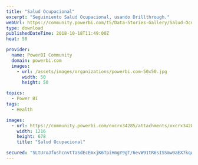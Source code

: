 ```yaml
---
title: "Salud Ocupacional"
excerpt: "Seguimiento Salud Ocupacional, usando Drillthrough."
webUrl: https://community.powerbi.com/t5/Data-Stories-Gallery/Salud-Ocupacional/m-p/546163
type: download
publishedDateTime: 2018-10-18T11:49:00Z
heat: 50

provider:
  name: PowerBI Community
  domain: powerbi.com
  images:
    - url: /assets/images/organizations/powerbi.com-50x50.jpg
      width: 50
      height: 50

topics:
  - Power BI
tags:
  - Health

images:
  - url: https://community.powerbi.com/oxcrx34285/attachments/oxcrx34285/DataStoriesGallery/2309/1/SaludOcupacional04.png
    width: 1216
    height: 678
    title: "Salud Ocupacional"

secured: "SLtUroJfushcnvtTaSdEcEmxjK6TpiHmgY9gT/6evW91tR6sISSmw0aEX7kqAwgkrJ4XfdkMFMSX7DeETXJsvYjBkOQNMTs0a/UKf/RtLQXV+eK1okgE9ZR87ppSr8ixqRiT0R6mvqgjAohlYTrytc2G6gXzt2BZrx05VvSBEDMqyRVGRP4lplq3z2oIGm4jk/Njh3FMovESZw1LRRmhkEzU9me5OoWuybD0kxxLvCoMyUnUKwcwD3SKCMbFLpW8+SJ9ljDjAeX6IgxXM61Aj8+4qgC9zHpyuL7Jm2RIpQT5GNOkyuoePa7yPhVyKyotJJivXdG/pl+eGZ7buobDsBnlhKFXhvkhm/IzaZ1OrPzm7fnPQGB+K1zPThjJlqCA;xolDTURwO0eqgc90hyAFvA=="
---
```



